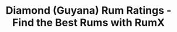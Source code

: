 ---
country:
  categoryID: 18
  code: gy
  en: Guyana
  path: guyana
description: Looking for the best rums from the Diamond? Discover 312 rums from Diamond
  in the world's largest rum database!
distillery: Diamond
last_modified_at: '2024-04-19'
permalink: /distilleries/diamond/
popular_bottlers:
- name: Rum Nation
  path: rum-nation
  rums: 6
- name: Rock & Rhum
  path: rock-rhum
  rums: 3
- name: Hamilton
  path: hamilton
  rums: 3
- name: Hunter Laing
  path: hunter-laing
  rums: 21
- name: Silver Seal
  path: silver-seal
  rums: 10
- name: Heimat Distillers
  path: heimat-distillers
  rums: 4
- name: Velier
  path: velier
  rums: 9
- name: Duncan Taylor
  path: duncan-taylor
  rums: 4
- name: Potstill Editions
  path: potstill-editions
  rums: 1
- name: Milano Rum Festival
  path: milano-rum-festival
  rums: 1
- name: Rum Runner
  path: rum-runner
  rums: 1
- name: Nobilis Rum
  path: nobilis-rum
  rums: 10
- name: The Rum Cask
  path: the-rum-cask
  rums: 3
- name: 1423 World Class Spirits
  path: 1423-world-class-spirits
  rums: 3
- name: Maison Ferrand
  path: maison-ferrand
  rums: 5
- name: High Spirits Collection
  path: high-spirits-collection
  rums: 2
- name: Jean Boyer
  path: jean-boyer
  rums: 4
- name: Holmes Cay
  path: holmes-cay
  rums: 2
- name: Romdeluxe
  path: romdeluxe
  rums: 13
- name: Moon Import
  path: moon-import
  rums: 11
- name: Rock Star Spirits
  path: rock-star-spirits
  rums: 3
- name: The Wild Parrot
  path: the-wild-parrot
  rums: 2
- name: Mezan
  path: mezan
  rums: 7
- name: Wood & Co
  path: wood-co
  rums: 1
- name: Kinghaven
  path: kinghaven
  rums: 2
- name: BCB Wines
  path: bcb-wines
  rums: 1
- name: Pellegrini
  path: pellegrini
  rums: 3
- name: Compagnie des Indes
  path: compagnie-des-indes
  rums: 11
- name: Blackadder
  path: blackadder
  rums: 8
- name: Old Brothers
  path: old-brothers
  rums: 1
- name: The Cartmell Spirit Co
  path: the-cartmell-spirit-co
  rums: 1
- name: Berry Bros & Rudd
  path: berry-bros-rudd
  rums: 5
- name: Valinch & Mallet
  path: valinch-mallet
  rums: 5
- name: The Duchess
  path: the-duchess
  rums: 2
- name: Rum Shark
  path: rum-shark
  rums: 5
- name: "Le Gus\u2018t"
  path: le-gust
  rums: 4
- name: Bar Maeda
  path: bar-maeda
  rums: 1
- name: Asta Morris
  path: asta-morris
  rums: 1
- name: Keeling & Son
  path: keeling-son
  rums: 1
- name: Transcontinental Rum Line
  path: transcontinental-rum-line
  rums: 3
- name: Whisky & Rhum
  path: whisky-rhum
  rums: 3
- name: That Boutique-Y Rum Company
  path: that-boutique-y-rum-company
  rums: 10
- name: Kingsbury
  path: kingsbury
  rums: 9
- name: Milano Rum Festival & Barmetro
  path: milano-rum-festival-barmetro
  rums: 2
- name: Liquid Treasures
  path: liquid-treasures
  rums: 1
- name: The Single Cask
  path: the-single-cask
  rums: 1
- name: Oldman Spirits GmbH
  path: oldman-spirits-gmbh
  rums: 1
- name: Forgotten Gems
  path: forgotten-gems
  rums: 1
- name: The Taste of Rum
  path: the-taste-of-rum
  rums: 1
- name: Origin R.
  path: origin-r
  rums: 3
- name: "Cadenhead\u2018s"
  path: cadenheads
  rums: 2
- name: Five & 20 Spirits
  path: five-20-spirits
  rums: 3
- name: The Whisky Find
  path: the-whisky-find
  rums: 1
- name: Rum Gallery
  path: rum-gallery
  rums: 1
- name: The Colours of Rum
  path: the-colours-of-rum
  rums: 1
- name: Elizabeth Yard
  path: elizabeth-yard
  rums: 4
- name: Barikenn
  path: barikenn
  rums: 1
- name: Morisco Spirits
  path: morisco-spirits
  rums: 1
- name: Samaroli
  path: samaroli
  rums: 5
- name: Spirit of Rum
  path: spirit-of-rum
  rums: 1
- name: Capulet & Montague Brands GmbH
  path: capulet-montague-brands-gmbh
  rums: 1
- name: Gregarious Grump Spirits
  path: gregarious-grump-spirits
  rums: 1
- name: Kintra
  path: kintra
  rums: 1
- name: Balan
  path: balan
  rums: 3
- name: Smuggler
  path: smuggler
  rums: 1
- name: Heinz Eggert GmbH
  path: heinz-eggert-gmbh
  rums: 3
- name: The Nectar
  path: the-nectar
  rums: 3
- name: Our Rum & Spirits
  path: our-rum-spirits
  rums: 3
- name: Sole Shippers Rim Imports
  path: sole-shippers-rim-imports
  rums: 1
- name: Precious Liquors
  path: precious-liquors
  rums: 2
- name: Gleann Mor Spirits Company
  path: gleann-mor-spirits-company
  rums: 2
- name: Juuls Vin & Spritis
  path: juuls-vin-spritis
  rums: 2
- name: Bristol Classic Rum
  path: bristol-classic-rum
  rums: 2
- name: Brave New Spirits
  path: brave-new-spirits
  rums: 1
- name: Adelphi
  path: adelphi
  rums: 2
- name: "Dr\xE0m M\xF2r"
  path: dram-mor
  rums: 1
- name: Vinothek St. Stephan
  path: vinothek-st-stephan
  rums: 1
- name: Crucial Drinks
  path: crucial-drinks
  rums: 1
- name: Ekte Rum
  path: ekte-rum
  rums: 2
- name: Vom Fass
  path: vom-fass
  rums: 1
- name: The Warehouse Rum
  path: the-warehouse-rum
  rums: 2
- name: Corman Collins
  path: corman-collins
  rums: 2
- name: Fine Spirits
  path: fine-spirits
  rums: 1
- name: Or Sileis
  path: or-sileis
  rums: 1
- name: Bristol Classic Rum & Corman Collins & The Auld Alliance
  path: bristol-classic-rum-corman-collins-the-auld-alliance
  rums: 1
- name: William Grant & Sons
  path: william-grant-sons
  rums: 2
- name: "Whisky-F\xE4ssle"
  path: whisky-fassle
  rums: 2
- name: Liquid Sun
  path: liquid-sun
  rums: 1
- name: Hebridean Liqueur Company
  path: hebridean-liqueur-company
  rums: 1
- name: One Eyed Spirit
  path: one-eyed-spirit
  rums: 1
- name: Renegade
  path: renegade
  rums: 1
- name: Whiskybroker
  path: whiskybroker
  rums: 1
- name: Thompson Bros.
  path: thompson-bros
  rums: 2
- name: One Eyed Spirits
  path: one-eyed-spirits
  rums: 1
- name: Heytesbury
  path: heytesbury
  rums: 1
- name: Liquid Art
  path: liquid-art
  rums: 1
- name: Albert Michler Distillery
  path: albert-michler-distillery
  rums: 1
- name: Perola
  path: perola
  rums: 1
- name: Rum and Whisky
  path: rum-and-whisky
  rums: 1
- name: Master of Malt
  path: master-of-malt
  rums: 1
- name: Craigton Packaging LTD
  path: craigton-packaging-ltd
  rums: 1
- name: Distilia
  path: distilia
  rums: 1
- name: Rumbuddy
  path: rumbuddy
  rums: 1
- name: The Whisky Agency
  path: the-whisky-agency
  rums: 1
- name: Levy Lane
  path: levy-lane
  rums: 1
- name: Cuspid Selections
  path: cuspid-selections
  rums: 1
- name: Fragrant Drops
  path: fragrant-drops
  rums: 1
ratings:
  chartData:
  - - '5'
    - 2
    - '#E03E2C'
  - - '15'
    - 3
    - '#E03E2C'
  - - '25'
    - 4
    - '#E03E2C'
  - - '35'
    - 9
    - '#E03E2C'
  - - '45'
    - 17
    - '#EFB500'
  - - '55'
    - 43
    - '#EFB500'
  - - '65'
    - 167
    - '#EFB500'
  - - '75'
    - 747
    - '#2AA14C'
  - - '85'
    - 1563
    - '#2AA14C'
  - - '95'
    - 280
    - '#2AA14C'
  finishTagsFrequency:
  - - category: &id001
        bgColor: '621812'
        en: Woody
        fgColor: FFFFFF
      categoryID: '17'
      en: Woody
    - 91
  - - category: *id001
      categoryID: '17'
      en: Barrel
    - 47
  - - category:
        bgColor: '621812'
        en: Roasted
        fgColor: FFFFFF
      categoryID: '16'
      en: Roasted
    - 43
  - - category: &id004
        bgColor: '621812'
        en: Spices
        fgColor: FFFFFF
      categoryID: '15'
      en: Vanilla
    - 42
  - - category: &id002
        bgColor: '621812'
        en: Chocolate
        fgColor: FFFFFF
      categoryID: '12'
      en: Chocolate
    - 40
  - - category: &id005
        bgColor: c13852
        en: DriedFruit
        fgColor: FFFFFF
      categoryID: '1'
      en: Dried fruit
    - 40
  - - category: &id003
        bgColor: 3D77BD
        en: Tastes
        fgColor: FFFFFF
      categoryID: '6'
      en: Bitter
    - 39
  - - category:
        bgColor: c48c31
        en: Caramel
        fgColor: FFFFFF
      categoryID: '10'
      en: Caramel
    - 37
  - - category: *id001
      categoryID: '17'
      en: Oak
    - 36
  - - category:
        bgColor: '621812'
        en: Coffee
        fgColor: FFFFFF
      categoryID: '13'
      en: Coffee
    - 29
  - - category: *id002
      categoryID: '12'
      en: Dark chocolate
    - 26
  - - category: *id003
      categoryID: '6'
      en: Spice
    - 25
  - - category: *id004
      categoryID: '15'
      en: Licorice
    - 25
  - - category:
        bgColor: 7d8386
        en: Mouthfeel
        fgColor: FFFFFF
      categoryID: '7'
      en: Dry
    - 24
  - - category: *id003
      categoryID: '6'
      en: Spicy
    - 24
  - - category: *id005
      categoryID: '1'
      en: Raisin
    - 22
  - - category:
        bgColor: '621812'
        en: Leather
        fgColor: FFFFFF
      categoryID: '19'
      en: Leather
    - 21
  - - category:
        bgColor: '197145'
        en: Vegetal
        fgColor: FFFFFF
      categoryID: '21'
      en: Herbal
    - 19
  - - category: &id006
        bgColor: 1a727e
        en: Trigeminal
        fgColor: FFFFFF
      categoryID: '8'
      en: Warm
    - 16
  - - category: *id006
      categoryID: '8'
      en: Tannins
    - 16
  nosingTagsFrequency:
  - - category: &id007
        bgColor: '621812'
        en: Spices
        fgColor: FFFFFF
      categoryID: '15'
      en: Vanilla
    - 82
  - - category: &id009
        bgColor: '621812'
        en: Woody
        fgColor: FFFFFF
      categoryID: '17'
      en: Woody
    - 81
  - - category: &id008
        bgColor: c13852
        en: DriedFruit
        fgColor: FFFFFF
      categoryID: '1'
      en: Dried fruit
    - 60
  - - category:
        bgColor: c48c31
        en: Caramel
        fgColor: FFFFFF
      categoryID: '10'
      en: Caramel
    - 50
  - - category:
        bgColor: 3D77BD
        en: Tastes
        fgColor: FFFFFF
      categoryID: '6'
      en: Spicy
    - 40
  - - category:
        bgColor: c13852
        en: Fruity
        fgColor: FFFFFF
      categoryID: '0'
      en: Fruity
    - 36
  - - category:
        bgColor: '621812'
        en: Roasted
        fgColor: FFFFFF
      categoryID: '16'
      en: Roasted
    - 36
  - - category: *id007
      categoryID: '15'
      en: Licorice
    - 35
  - - category: *id008
      categoryID: '1'
      en: Raisin
    - 31
  - - category: *id009
      categoryID: '17'
      en: Oak
    - 31
  - - category:
        bgColor: '621812'
        en: Coffee
        fgColor: FFFFFF
      categoryID: '13'
      en: Coffee
    - 29
  - - category: *id009
      categoryID: '17'
      en: Barrel
    - 29
  - - category:
        bgColor: c13852
        en: TropicalFruit
        fgColor: FFFFFF
      categoryID: '2'
      en: Tropical fruit
    - 27
  - - category: *id008
      categoryID: '1'
      en: Prunes
    - 27
  - - category:
        bgColor: '621812'
        en: Leather
        fgColor: FFFFFF
      categoryID: '19'
      en: Leather
    - 25
  - - category:
        bgColor: 1a727e
        en: Alcoholic
        fgColor: FFFFFF
      categoryID: '4'
      en: Alcoholic
    - 22
  - - category:
        bgColor: c13852
        en: Citrus
        fgColor: FFFFFF
      categoryID: '3'
      en: Citrus
    - 21
  - - category:
        bgColor: c48c31
        en: Sweet
        fgColor: FFFFFF
      categoryID: '9'
      en: Molasses
    - 20
  - - category: *id007
      categoryID: '15'
      en: Anise
    - 19
  - - category:
        bgColor: '621812'
        en: Chocolate
        fgColor: FFFFFF
      categoryID: '12'
      en: Dark chocolate
    - 19
  ratings:
  - 93
  - 87
  - 85
  - 83
  - 82
  - 75
  - 85
  - 86
  - 84
  - 88
  - 78
  - 85
  - 80
  - 81
  - 83
  - 82
  - 84
  - 72
  - 74
  - 79
  - 85
  - 83
  - 73
  - 81
  - 87
  - 83
  - 85
  - 86
  - 75
  - 86
  - 85
  - 82
  - 65
  - 80
  - 76
  - 83
  - 77
  - 82
  - 79
  - 92
  - 89
  - 85
  - 81
  - 80
  - 88
  - 79
  - 80
  - 71
  - 77
  - 80
  - 76
  - 77
  - 70
  - 75
  - 78
  - 79
  - 81
  - 78
  - 86
  - 87
  - 80
  - 77
  - 67
  - 79
  - 91
  - 90
  - 91
  - 89
  - 89
  - 88
  - 86
  - 90
  - 88
  - 95
  - 88
  - 88
  - 89
  - 81
  - 82
  - 87
  - 84
  - 80
  - 91
  - 85
  - 88
  - 86
  - 89
  - 86
  - 81
  - 90
  - 82
  - 90
  - 85
  - 85
  - 81
  - 82
  - 82
  - 84
  - 83
  - 79
  - 81
  - 72
  - 94
  - 87
  - 85
  - 40
  - 72
  - 86
  - 65
  - 75
  - 86
  - 87
  - 84
  - 68
  - 85
  - 89
  - 84
  - 85
  - 88
  - 80
  - 82
  - 79
  - 85
  - 39
  - 80
  - 82
  - 84
  - 82
  - 88
  - 83
  - 80
  - 83
  - 78
  - 80
  - 69
  - 78
  - 79
  - 85
  - 85
  - 79
  - 80
  - 79
  - 81
  - 84
  - 73
  - 74
  - 73
  - 80
  - 83
  - 80
  - 76
  - 73
  - 79
  - 79
  - 82
  - 84
  - 83
  - 76
  - 79
  - 82
  - 79
  - 84
  - 84
  - 81
  - 76
  - 86
  - 93
  - 85
  - 91
  - 90
  - 83
  - 75
  - 85
  - 77
  - 86
  - 85
  - 69
  - 70
  - 89
  - 87
  - 83
  - 84
  - 85
  - 75
  - 82
  - 83
  - 81
  - 85
  - 79
  - 81
  - 82
  - 87
  - 83
  - 81
  - 81
  - 81
  - 88
  - 71
  - 78
  - 89
  - 82
  - 82
  - 80
  - 78
  - 60
  - 49
  - 60
  - 70
  - 63
  - 90
  - 11
  - 80
  - 85
  - 83
  - 87
  - 88
  - 86
  - 87
  - 86
  - 90
  - 79
  - 80
  - 85
  - 74
  - 72
  - 80
  - 49
  - 70
  - 75
  - 70
  - 77
  - 69
  - 68
  - 70
  - 46
  - 78
  - 70
  - 84
  - 87
  - 83
  - 74
  - 80
  - 83
  - 76
  - 80
  - 81
  - 82
  - 82
  - 80
  - 83
  - 84
  - 88
  - 85
  - 85
  - 89
  - 90
  - 84
  - 90
  - 92
  - 80
  - 84
  - 88
  - 85
  - 86
  - 86
  - 90
  - 89
  - 90
  - 85
  - 90
  - 73
  - 85
  - 88
  - 88
  - 86
  - 89
  - 93
  - 89
  - 82
  - 84
  - 88
  - 86
  - 91
  - 95
  - 92
  - 87
  - 88
  - 90
  - 89
  - 54
  - 80
  - 67
  - 90
  - 78
  - 73
  - 77
  - 83
  - 60
  - 65
  - 72
  - 81
  - 82
  - 77
  - 50
  - 65
  - 81
  - 73
  - 76
  - 64
  - 72
  - 78
  - 80
  - 71
  - 92
  - 90
  - 90
  - 60
  - 70
  - 75
  - 75
  - 70
  - 84
  - 74
  - 86
  - 83
  - 80
  - 84
  - 86
  - 88
  - 84
  - 85
  - 80
  - 85
  - 83
  - 83
  - 84
  - 83
  - 82
  - 85
  - 82
  - 83
  - 90
  - 88
  - 84
  - 80
  - 88
  - 88
  - 78
  - 83
  - 86
  - 84
  - 83
  - 83
  - 87
  - 88
  - 85
  - 87
  - 86
  - 73
  - 79
  - 73
  - 80
  - 79
  - 72
  - 84
  - 85
  - 90
  - 82
  - 91
  - 80
  - 82
  - 83
  - 82
  - 86
  - 86
  - 80
  - 89
  - 84
  - 81
  - 77
  - 82
  - 88
  - 84
  - 79
  - 80
  - 86
  - 88
  - 84
  - 76
  - 80
  - 82
  - 81
  - 85
  - 80
  - 83
  - 82
  - 85
  - 84
  - 73
  - 76
  - 79
  - 81
  - 78
  - 75
  - 66
  - 74
  - 82
  - 84
  - 76
  - 80
  - 84
  - 95
  - 94
  - 94
  - 94
  - 94
  - 93
  - 95
  - 85
  - 95
  - 90
  - 95
  - 93
  - 95
  - 95
  - 89
  - 94
  - 94
  - 90
  - 80
  - 94
  - 86
  - 87
  - 92
  - 91
  - 91
  - 86
  - 85
  - 89
  - 84
  - 86
  - 91
  - 82
  - 89
  - 89
  - 89
  - 90
  - 60
  - 88
  - 92
  - 88
  - 90
  - 90
  - 93
  - 90
  - 91
  - 92
  - 90
  - 85
  - 93
  - 90
  - 91
  - 92
  - 88
  - 92
  - 90
  - 88
  - 90
  - 89
  - 85
  - 91
  - 84
  - 90
  - 75
  - 84
  - 84
  - 88
  - 84
  - 84
  - 80
  - 88
  - 88
  - 85
  - 83
  - 63
  - 65
  - 64
  - 70
  - 80
  - 70
  - 73
  - 85
  - 66
  - 94
  - 45
  - 82
  - 71
  - 90
  - 72
  - 48
  - 86
  - 70
  - 80
  - 45
  - 61
  - 84
  - 80
  - 71
  - 84
  - 81
  - 77
  - 80
  - 74
  - 90
  - 85
  - 82
  - 84
  - 80
  - 77
  - 86
  - 89
  - 85
  - 90
  - 12
  - 88
  - 80
  - 88
  - 88
  - 82
  - 76
  - 83
  - 87
  - 74
  - 72
  - 85
  - 77
  - 85
  - 84
  - 86
  - 87
  - 82
  - 83
  - 84
  - 79
  - 87
  - 86
  - 68
  - 79
  - 82
  - 81
  - 81
  - 81
  - 82
  - 82
  - 83
  - 90
  - 83
  - 79
  - 85
  - 86
  - 83
  - 70
  - 90
  - 80
  - 83
  - 84
  - 73
  - 88
  - 76
  - 81
  - 82
  - 78
  - 83
  - 80
  - 73
  - 79
  - 89
  - 83
  - 83
  - 81
  - 90
  - 89
  - 86
  - 86
  - 84
  - 94
  - 95
  - 88
  - 82
  - 87
  - 85
  - 86
  - 89
  - 85
  - 81
  - 65
  - 78
  - 79
  - 84
  - 78
  - 78
  - 76
  - 75
  - 84
  - 87
  - 78
  - 86
  - 70
  - 76
  - 73
  - 75
  - 79
  - 72
  - 72
  - 74
  - 70
  - 70
  - 71
  - 58
  - 71
  - 74
  - 69
  - 68
  - 79
  - 62
  - 75
  - 85
  - 75
  - 72
  - 85
  - 91
  - 88
  - 85
  - 92
  - 88
  - 62
  - 86
  - 77
  - 89
  - 78
  - 76
  - 81
  - 88
  - 87
  - 88
  - 100
  - 65
  - 81
  - 88
  - 71
  - 52
  - 90
  - 70
  - 90
  - 86
  - 82
  - 92
  - 80
  - 78
  - 84
  - 35
  - 71
  - 75
  - 71
  - 83
  - 80
  - 79
  - 78
  - 82
  - 78
  - 75
  - 83
  - 84
  - 84
  - 81
  - 83
  - 79
  - 84
  - 84
  - 79
  - 75
  - 88
  - 83
  - 86
  - 86
  - 80
  - 83
  - 74
  - 82
  - 82
  - 80
  - 83
  - 84
  - 82
  - 80
  - 72
  - 82
  - 86
  - 51
  - 86
  - 77
  - 80
  - 70
  - 82
  - 80
  - 83
  - 84
  - 84
  - 87
  - 84
  - 84
  - 85
  - 87
  - 90
  - 87
  - 86
  - 84
  - 58
  - 76
  - 76
  - 79
  - 75
  - 80
  - 62
  - 81
  - 81
  - 83
  - 82
  - 83
  - 77
  - 60
  - 78
  - 80
  - 78
  - 76
  - 81
  - 83
  - 79
  - 82
  - 82
  - 84
  - 93
  - 92
  - 87
  - 92
  - 89
  - 90
  - 90
  - 91
  - 93
  - 90
  - 89
  - 92
  - 89
  - 91
  - 89
  - 88
  - 84
  - 84
  - 92
  - 88
  - 84
  - 68
  - 80
  - 88
  - 85
  - 91
  - 78
  - 80
  - 65
  - 72
  - 78
  - 79
  - 83
  - 82
  - 80
  - 82
  - 92
  - 68
  - 84
  - 81
  - 88
  - 83
  - 88
  - 92
  - 94
  - 75
  - 85
  - 77
  - 79
  - 80
  - 84
  - 84
  - 79
  - 78
  - 77
  - 83
  - 83
  - 85
  - 80
  - 84
  - 79
  - 81
  - 52
  - 70
  - 66
  - 69
  - 70
  - 69
  - 74
  - 52
  - 80
  - 87
  - 85
  - 79
  - 83
  - 84
  - 85
  - 82
  - 82
  - 82
  - 79
  - 80
  - 82
  - 84
  - 84
  - 87
  - 74
  - 72
  - 60
  - 60
  - 85
  - 80
  - 79
  - 83
  - 84
  - 85
  - 84
  - 90
  - 84
  - 96
  - 83
  - 85
  - 90
  - 85
  - 84
  - 70
  - 79
  - 85
  - 83
  - 75
  - 88
  - 90
  - 85
  - 84
  - 82
  - 82
  - 84
  - 84
  - 80
  - 83
  - 80
  - 80
  - 85
  - 78
  - 77
  - 70
  - 84
  - 79
  - 91
  - 92
  - 87
  - 88
  - 89
  - 89
  - 87
  - 88
  - 90
  - 90
  - 89
  - 86
  - 89
  - 85
  - 91
  - 91
  - 90
  - 90
  - 91
  - 87
  - 90
  - 85
  - 80
  - 89
  - 74
  - 83
  - 84
  - 81
  - 83
  - 84
  - 78
  - 86
  - 84
  - 86
  - 78
  - 82
  - 86
  - 82
  - 84
  - 85
  - 85
  - 85
  - 88
  - 82
  - 75
  - 80
  - 79
  - 78
  - 78
  - 90
  - 79
  - 81
  - 83
  - 78
  - 74
  - 89
  - 69
  - 70
  - 80
  - 68
  - 74
  - 80
  - 81
  - 73
  - 79
  - 81
  - 64
  - 83
  - 80
  - 90
  - 84
  - 80
  - 86
  - 83
  - 82
  - 76
  - 80
  - 86
  - 83
  - 72
  - 77
  - 85
  - 80
  - 83
  - 81
  - 80
  - 71
  - 65
  - 81
  - 84
  - 81
  - 82
  - 85
  - 90
  - 80
  - 79
  - 82
  - 88
  - 83
  - 85
  - 79
  - 81
  - 84
  - 82
  - 83
  - 90
  - 82
  - 86
  - 86
  - 87
  - 83
  - 82
  - 82
  - 82
  - 78
  - 86
  - 82
  - 80
  - 86
  - 85
  - 83
  - 84
  - 85
  - 83
  - 81
  - 75
  - 72
  - 84
  - 84
  - 84
  - 74
  - 87
  - 85
  - 82
  - 83
  - 90
  - 81
  - 82
  - 82
  - 85
  - 83
  - 85
  - 84
  - 67
  - 76
  - 82
  - 80
  - 84
  - 85
  - 84
  - 87
  - 84
  - 87
  - 83
  - 82
  - 83
  - 84
  - 84
  - 76
  - 72
  - 71
  - 72
  - 70
  - 79
  - 59
  - 80
  - 76
  - 78
  - 73
  - 70
  - 70
  - 74
  - 78
  - 65
  - 71
  - 72
  - 73
  - 74
  - 72
  - 79
  - 80
  - 74
  - 86
  - 76
  - 79
  - 78
  - 87
  - 85
  - 82
  - 92
  - 85
  - 86
  - 86
  - 87
  - 84
  - 86
  - 88
  - 83
  - 90
  - 76
  - 83
  - 87
  - 83
  - 86
  - 87
  - 90
  - 84
  - 79
  - 87
  - 85
  - 85
  - 87
  - 84
  - 66
  - 81
  - 85
  - 80
  - 76
  - 80
  - 80
  - 79
  - 84
  - 82
  - 75
  - 84
  - 83
  - 74
  - 83
  - 87
  - 88
  - 88
  - 85
  - 89
  - 91
  - 88
  - 85
  - 88
  - 89
  - 88
  - 88
  - 90
  - 89
  - 86
  - 85
  - 90
  - 89
  - 80
  - 91
  - 88
  - 65
  - 88
  - 89
  - 93
  - 86
  - 86
  - 78
  - 88
  - 83
  - 78
  - 91
  - 91
  - 92
  - 89
  - 90
  - 88
  - 89
  - 80
  - 83
  - 86
  - 84
  - 84
  - 89
  - 75
  - 95
  - 89
  - 90
  - 91
  - 90
  - 94
  - 89
  - 90
  - 89
  - 89
  - 88
  - 95
  - 92
  - 89
  - 93
  - 85
  - 94
  - 94
  - 91
  - 90
  - 94
  - 85
  - 90
  - 91
  - 89
  - 93
  - 88
  - 94
  - 94
  - 91
  - 94
  - 80
  - 95
  - 94
  - 93
  - 93
  - 87
  - 96
  - 91
  - 90
  - 93
  - 83
  - 85
  - 82
  - 75
  - 87
  - 70
  - 71
  - 79
  - 74
  - 79
  - 70
  - 78
  - 70
  - 59
  - 40
  - 78
  - 60
  - 78
  - 83
  - 60
  - 70
  - 75
  - 72
  - 79
  - 76
  - 73
  - 73
  - 75
  - 77
  - 83
  - 80
  - 88
  - 75
  - 80
  - 70
  - 76
  - 86
  - 72
  - 69
  - 80
  - 79
  - 77
  - 77
  - 82
  - 71
  - 74
  - 81
  - 78
  - 77
  - 80
  - 82
  - 80
  - 74
  - 83
  - 80
  - 80
  - 80
  - 76
  - 81
  - 78
  - 75
  - 84
  - 76
  - 71
  - 74
  - 57
  - 86
  - 86
  - 84
  - 92
  - 84
  - 70
  - 89
  - 88
  - 80
  - 87
  - 86
  - 86
  - 84
  - 83
  - 74
  - 63
  - 67
  - 72
  - 74
  - 76
  - 73
  - 82
  - 83
  - 82
  - 80
  - 79
  - 65
  - 40
  - 67
  - 79
  - 80
  - 68
  - 88
  - 80
  - 83
  - 83
  - 86
  - 83
  - 79
  - 81
  - 78
  - 91
  - 90
  - 95
  - 96
  - 95
  - 94
  - 92
  - 93
  - 93
  - 93
  - 91
  - 91
  - 95
  - 93
  - 96
  - 94
  - 92
  - 95
  - 94
  - 94
  - 95
  - 92
  - 93
  - 95
  - 95
  - 92
  - 100
  - 96
  - 97
  - 92
  - 96
  - 92
  - 94
  - 96
  - 95
  - 95
  - 93
  - 98
  - 93
  - 92
  - 85
  - 92
  - 91
  - 92
  - 95
  - 92
  - 91
  - 95
  - 93
  - 88
  - 94
  - 93
  - 94
  - 91
  - 88
  - 90
  - 88
  - 82
  - 86
  - 82
  - 83
  - 86
  - 86
  - 87
  - 85
  - 82
  - 86
  - 86
  - 85
  - 89
  - 85
  - 82
  - 84
  - 85
  - 83
  - 85
  - 72
  - 87
  - 78
  - 83
  - 87
  - 83
  - 82
  - 80
  - 78
  - 68
  - 88
  - 79
  - 82
  - 79
  - 81
  - 83
  - 85
  - 84
  - 84
  - 81
  - 79
  - 83
  - 82
  - 80
  - 91
  - 88
  - 82
  - 72
  - 78
  - 85
  - 79
  - 72
  - 76
  - 73
  - 70
  - 70
  - 77
  - 65
  - 75
  - 71
  - 80
  - 77
  - 80
  - 73
  - 49
  - 78
  - 83
  - 82
  - 79
  - 80
  - 84
  - 80
  - 45
  - 63
  - 60
  - 53
  - 81
  - 72
  - 74
  - 76
  - 89
  - 18
  - 70
  - 71
  - 62
  - 73
  - 79
  - 69
  - 90
  - 77
  - 84
  - 85
  - 84
  - 82
  - 80
  - 82
  - 85
  - 80
  - 77
  - 89
  - 79
  - 84
  - 78
  - 82
  - 83
  - 86
  - 81
  - 80
  - 83
  - 78
  - 65
  - 83
  - 81
  - 78
  - 75
  - 86
  - 86
  - 72
  - 65
  - 78
  - 76
  - 87
  - 83
  - 84
  - 80
  - 89
  - 59
  - 80
  - 75
  - 85
  - 95
  - 87
  - 83
  - 83
  - 88
  - 86
  - 86
  - 90
  - 83
  - 85
  - 88
  - 77
  - 83
  - 78
  - 71
  - 64
  - 80
  - 80
  - 81
  - 87
  - 70
  - 82
  - 90
  - 86
  - 83
  - 82
  - 82
  - 68
  - 77
  - 75
  - 83
  - 73
  - 67
  - 79
  - 87
  - 81
  - 85
  - 85
  - 84
  - 83
  - 82
  - 70
  - 86
  - 84
  - 83
  - 83
  - 84
  - 85
  - 82
  - 87
  - 85
  - 86
  - 70
  - 84
  - 86
  - 85
  - 84
  - 82
  - 86
  - 87
  - 87
  - 71
  - 82
  - 84
  - 77
  - 84
  - 79
  - 82
  - 86
  - 84
  - 83
  - 87
  - 79
  - 88
  - 83
  - 81
  - 86
  - 84
  - 82
  - 80
  - 80
  - 85
  - 85
  - 84
  - 84
  - 83
  - 85
  - 83
  - 86
  - 79
  - 83
  - 81
  - 80
  - 69
  - 88
  - 86
  - 88
  - 84
  - 81
  - 84
  - 82
  - 86
  - 84
  - 87
  - 75
  - 79
  - 100
  - 83
  - 74
  - 86
  - 87
  - 83
  - 89
  - 86
  - 86
  - 88
  - 85
  - 87
  - 88
  - 80
  - 82
  - 85
  - 86
  - 83
  - 78
  - 79
  - 90
  - 85
  - 75
  - 86
  - 79
  - 82
  - 75
  - 86
  - 83
  - 81
  - 86
  - 78
  - 79
  - 83
  - 76
  - 79
  - 82
  - 82
  - 79
  - 79
  - 80
  - 83
  - 90
  - 100
  - 85
  - 67
  - 90
  - 82
  - 78
  - 83
  - 72
  - 76
  - 74
  - 55
  - 91
  - 62
  - 51
  - 72
  - 74
  - 78
  - 73
  - 83
  - 80
  - 80
  - 83
  - 81
  - 82
  - 76
  - 84
  - 84
  - 84
  - 83
  - 76
  - 86
  - 69
  - 80
  - 79
  - 85
  - 79
  - 83
  - 81
  - 82
  - 86
  - 80
  - 89
  - 68
  - 82
  - 81
  - 78
  - 76
  - 81
  - 81
  - 75
  - 79
  - 80
  - 63
  - 64
  - 71
  - 82
  - 75
  - 78
  - 77
  - 78
  - 76
  - 80
  - 74
  - 82
  - 75
  - 82
  - 75
  - 82
  - 74
  - 75
  - 80
  - 85
  - 70
  - 81
  - 73
  - 82
  - 92
  - 80
  - 89
  - 76
  - 82
  - 83
  - 79
  - 92
  - 92
  - 87
  - 89
  - 85
  - 91
  - 95
  - 91
  - 85
  - 90
  - 90
  - 88
  - 87
  - 89
  - 85
  - 80
  - 87
  - 88
  - 88
  - 82
  - 80
  - 86
  - 95
  - 84
  - 85
  - 74
  - 89
  - 82
  - 84
  - 88
  - 89
  - 89
  - 87
  - 82
  - 75
  - 84
  - 86
  - 89
  - 81
  - 88
  - 87
  - 87
  - 87
  - 84
  - 88
  - 84
  - 84
  - 81
  - 82
  - 100
  - 60
  - 90
  - 86
  - 83
  - 85
  - 87
  - 81
  - 86
  - 85
  - 88
  - 80
  - 85
  - 75
  - 91
  - 80
  - 83
  - 86
  - 82
  - 79
  - 89
  - 82
  - 85
  - 68
  - 85
  - 84
  - 83
  - 81
  - 83
  - 84
  - 91
  - 92
  - 81
  - 83
  - 82
  - 87
  - 81
  - 78
  - 79
  - 83
  - 85
  - 89
  - 83
  - 86
  - 86
  - 92
  - 90
  - 90
  - 80
  - 91
  - 91
  - 91
  - 90
  - 92
  - 90
  - 92
  - 90
  - 89
  - 78
  - 91
  - 84
  - 88
  - 96
  - 90
  - 70
  - 80
  - 77
  - 91
  - 76
  - 81
  - 66
  - 77
  - 71
  - 80
  - 75
  - 78
  - 70
  - 80
  - 77
  - 76
  - 80
  - 78
  - 73
  - 60
  - 73
  - 73
  - 49
  - 76
  - 66
  - 69
  - 73
  - 40
  - 68
  - 67
  - 71
  - 30
  - 59
  - 82
  - 80
  - 76
  - 49
  - 67
  - 71
  - 83
  - 75
  - 83
  - 78
  - 65
  - 95
  - 80
  - 70
  - 70
  - 79
  - 79
  - 79
  - 83
  - 81
  - 82
  - 72
  - 83
  - 80
  - 80
  - 84
  - 86
  - 90
  - 80
  - 80
  - 24
  - 40
  - 77
  - 80
  - 93
  - 91
  - 82
  - 50
  - 76
  - 90
  - 68
  - 83
  - 87
  - 76
  - 77
  - 70
  - 82
  - 83
  - 85
  - 80
  - 82
  - 76
  - 84
  - 81
  - 82
  - 75
  - 86
  - 76
  - 81
  - 77
  - 69
  - 81
  - 83
  - 77
  - 84
  - 83
  - 82
  - 83
  - 88
  - 84
  - 80
  - 85
  - 84
  - 83
  - 80
  - 85
  - 85
  - 75
  - 84
  - 82
  - 82
  - 83
  - 82
  - 76
  - 76
  - 71
  - 81
  - 81
  - 80
  - 80
  - 83
  - 89
  - 86
  - 85
  - 82
  - 83
  - 83
  - 83
  - 84
  - 79
  - 81
  - 78
  - 81
  - 81
  - 82
  - 50
  - 78
  - 78
  - 82
  - 50
  - 70
  - 30
  - 81
  - 67
  - 70
  - 49
  - 70
  - 91
  - 89
  - 90
  - 86
  - 91
  - 81
  - 83
  - 89
  - 89
  - 89
  - 92
  - 92
  - 88
  - 89
  - 90
  - 90
  - 91
  - 91
  - 89
  - 92
  - 92
  - 92
  - 88
  - 93
  - 88
  - 93
  - 88
  - 85
  - 91
  - 91
  - 93
  - 90
  - 92
  - 87
  - 80
  - 90
  - 90
  - 91
  - 94
  - 92
  - 89
  - 93
  - 89
  - 90
  - 90
  - 88
  - 92
  - 91
  - 91
  - 92
  - 91
  - 87
  - 91
  - 88
  - 90
  - 91
  - 92
  - 84
  - 90
  - 92
  - 87
  - 90
  - 93
  - 85
  - 86
  - 90
  - 92
  - 91
  - 92
  - 90
  - 90
  - 92
  - 91
  - 92
  - 91
  - 87
  - 91
  - 91
  - 89
  - 90
  - 90
  - 92
  - 92
  - 90
  - 93
  - 90
  - 88
  - 83
  - 87
  - 80
  - 80
  - 85
  - 79
  - 86
  - 87
  - 88
  - 86
  - 89
  - 100
  - 96
  - 99
  - 99
  - 100
  - 95
  - 95
  - 97
  - 94
  - 99
  - 97
  - 97
  - 94
  - 89
  - 98
  - 87
  - 94
  - 92
  - 96
  - 93
  - 92
  - 94
  - 94
  - 80
  - 90
  - 89
  - 93
  - 90
  - 92
  - 94
  - 91
  - 90
  - 90
  - 93
  - 92
  - 90
  - 92
  - 93
  - 92
  - 91
  - 95
  - 90
  - 93
  - 93
  - 88
  - 85
  - 90
  - 89
  - 89
  - 90
  - 85
  - 85
  - 88
  - 86
  - 84
  - 87
  - 89
  - 90
  - 84
  - 90
  - 87
  - 85
  - 88
  - 89
  - 91
  - 86
  - 87
  - 87
  - 88
  - 87
  - 89
  - 88
  - 85
  - 84
  - 87
  - 81
  - 88
  - 83
  - 88
  - 71
  - 75
  - 85
  - 70
  - 75
  - 77
  - 71
  - 83
  - 70
  - 80
  - 71
  - 81
  - 67
  - 72
  - 69
  - 77
  - 66
  - 70
  - 55
  - 87
  - 89
  - 90
  - 86
  - 86
  - 92
  - 85
  - 92
  - 85
  - 95
  - 82
  - 85
  - 79
  - 85
  - 82
  - 86
  - 81
  - 87
  - 87
  - 83
  - 88
  - 82
  - 85
  - 85
  - 88
  - 90
  - 90
  - 93
  - 87
  - 87
  - 90
  - 90
  - 94
  - 88
  - 90
  - 89
  - 85
  - 91
  - 89
  - 86
  - 84
  - 85
  - 92
  - 92
  - 90
  - 89
  - 88
  - 85
  - 91
  - 89
  - 91
  - 88
  - 90
  - 89
  - 89
  - 91
  - 88
  - 87
  - 92
  - 90
  - 80
  - 54
  - 75
  - 65
  - 60
  - 75
  - 71
  - 70
  - 56
  - 73
  - 85
  - 80
  - 75
  - 83
  - 81
  - 81
  - 85
  - 56
  - 81
  - 82
  - 80
  - 90
  - 79
  - 84
  - 80
  - 90
  - 70
  - 82
  - 74
  - 76
  - 75
  - 75
  - 88
  - 80
  - 89
  - 86
  - 84
  - 88
  - 86
  - 82
  - 87
  - 88
  - 87
  - 90
  - 85
  - 87
  - 88
  - 83
  - 73
  - 90
  - 75
  - 78
  - 79
  - 81
  - 79
  - 88
  - 75
  - 70
  - 82
  - 69
  - 81
  - 81
  - 81
  - 82
  - 80
  - 78
  - 80
  - 79
  - 73
  - 78
  - 80
  - 70
  - 73
  - 70
  - 70
  - 75
  - 77
  - 85
  - 77
  - 79
  - 78
  - 74
  - 92
  - 80
  - 77
  - 78
  - 62
  - 63
  - 70
  - 92
  - 69
  - 78
  - 83
  - 65
  - 82
  - 81
  - 78
  - 87
  - 90
  - 82
  - 88
  - 89
  - 80
  - 82
  - 83
  - 89
  - 89
  - 91
  - 87
  - 89
  - 84
  - 88
  - 90
  - 90
  - 90
  - 90
  - 86
  - 86
  - 85
  - 79
  - 88
  - 88
  - 92
  - 90
  - 83
  - 86
  - 88
  - 87
  - 88
  - 79
  - 89
  - 84
  - 87
  - 82
  - 91
  - 88
  - 89
  - 89
  - 80
  - 90
  - 87
  - 89
  - 88
  - 87
  - 89
  - 90
  - 87
  - 85
  - 86
  - 87
  - 86
  - 88
  - 84
  - 80
  - 89
  - 84
  - 86
  - 84
  - 84
  - 83
  - 81
  - 88
  - 81
  - 89
  - 82
  - 85
  - 85
  - 75
  - 85
  - 73
  - 80
  - 86
  - 79
  - 80
  - 81
  - 89
  - 58
  - 79
  - 86
  - 86
  - 84
  - 87
  - 88
  - 85
  - 69
  - 85
  - 87
  - 87
  - 85
  - 87
  - 86
  - 75
  - 83
  - 85
  - 88
  - 59
  - 80
  - 86
  - 86
  - 86
  - 87
  - 86
  - 87
  - 83
  - 84
  - 87
  - 89
  - 87
  - 84
  - 82
  - 87
  - 84
  - 75
  - 83
  - 85
  - 85
  - 86
  - 84
  - 84
  - 79
  - 79
  - 87
  - 76
  - 87
  - 86
  - 80
  - 65
  - 82
  - 87
  - 85
  - 85
  - 84
  - 85
  - 90
  - 84
  - 85
  - 82
  - 86
  - 81
  - 91
  - 78
  - 83
  - 85
  - 83
  - 83
  - 85
  - 79
  - 84
  - 83
  - 80
  - 67
  - 75
  - 93
  - 68
  - 81
  - 90
  - 60
  - 84
  - 80
  - 79
  - 80
  - 59
  - 80
  - 80
  - 82
  - 75
  - 82
  - 78
  - 80
  - 81
  - 83
  - 90
  - 80
  - 80
  - 90
  - 85
  - 80
  - 65
  - 81
  - 74
  - 80
  - 78
  - 80
  - 79
  - 80
  - 81
  - 83
  - 82
  - 81
  - 90
  - 75
  - 75
  - 74
  - 85
  - 79
  - 81
  - 83
  - 85
  - 81
  - 78
  - 82
  - 78
  - 84
  - 75
  - 82
  - 80
  - 84
  - 64
  - 83
  - 79
  - 83
  - 85
  - 80
  - 79
  - 83
  - 75
  - 80
  - 82
  - 80
  - 82
  - 77
  - 69
  - 88
  - 88
  - 87
  - 78
  - 80
  - 72
  - 78
  - 75
  - 87
  - 81
  - 68
  - 75
  - 75
  - 57
  - 78
  - 23
  - 87
  - 84
  - 77
  - 82
  - 82
  - 82
  - 81
  - 80
  - 70
  - 84
  - 80
  - 74
  - 75
  - 80
  - 88
  - 86
  - 81
  - 78
  - 85
  - 81
  - 79
  - 83
  - 85
  - 83
  - 81
  - 76
  - 91
  - 80
  - 82
  - 90
  - 89
  - 85
  - 90
  - 89
  - 85
  - 80
  - 78
  - 81
  - 84
  - 88
  - 78
  - 84
  - 81
  - 79
  - 81
  - 86
  - 85
  - 83
  - 87
  - 85
  - 86
  - 83
  - 84
  - 83
  - 82
  - 85
  - 81
  - 84
  - 87
  - 86
  - 77
  - 84
  - 84
  - 79
  - 80
  - 77
  - 90
  - 88
  - 82
  - 84
  - 86
  - 84
  - 74
  - 85
  - 79
  - 83
  - 65
  - 87
  - 82
  - 80
  - 83
  - 84
  - 83
  - 86
  - 84
  - 100
  - 80
  - 74
  - 85
  - 84
  - 84
  - 76
  - 84
  - 81
  - 84
  - 74
  - 70
  - 70
  - 85
  - 84
  - 78
  - 62
  - 83
  - 80
  - 75
  - 76
  - 75
  - 77
  - 70
  - 86
  - 81
  - 80
  - 83
  - 85
  - 82
  - 84
  - 83
  - 84
  - 87
  - 86
  - 90
  - 85
  - 75
  - 78
  - 78
  - 81
  - 74
  - 73
  - 78
  - 62
  - 71
  - 78
  - 86
  - 80
  - 80
  - 85
  - 84
  - 87
  - 82
  - 91
  - 86
  - 90
  - 83
  - 83
  - 82
  - 83
  - 88
  - 91
  - 85
  - 86
  - 85
  - 87
  - 81
  - 84
  - 79
  - 84
  - 90
  - 81
  - 92
  - 81
  - 77
  - 85
  - 86
  - 85
  - 86
  - 69
  - 86
  - 91
  - 83
  - 82
  - 88
  - 86
  - 90
  - 82
  - 86
  - 88
  - 88
  - 72
  - 85
  - 80
  - 79
  - 81
  - 79
  - 82
  - 84
  - 86
  - 86
  - 88
  - 84
  - 89
  - 83
  - 76
  - 88
  - 80
  - 85
  - 79
  - 70
  - 83
  - 72
  - 80
  - 83
  - 81
  - 5
  - 77
  - 80
  - 68
  - 76
  - 77
  - 70
  - 83
  - 70
  - 80
  - 80
  - 75
  - 80
  - 75
  - 70
  - 89
  - 64
  - 68
  - 39
  - 45
  - 63
  - 60
  - 87
  - 79
  - 59
  - 69
  - 38
  - 57
  - 9
  - 57
  - 47
  - 78
  - 64
  - 74
  - 83
  - 83
  - 78
  - 82
  - 87
  - 81
  - 84
  - 81
  - 84
  - 80
  - 82
  - 78
  - 82
  - 85
  - 87
  - 78
  - 81
  - 81
  - 60
  - 75
  - 75
  - 75
  - 81
  - 87
  - 78
  - 80
  - 84
  - 85
  - 84
  - 81
  - 80
  - 85
  - 80
  - 81
  ratingsCount: 2835
  ratingsMedian: 83
  tasteTagsFrequency:
  - - category: &id013
        bgColor: '621812'
        en: Woody
        fgColor: FFFFFF
      categoryID: '17'
      en: Woody
    - 88
  - - category: &id010
        bgColor: '621812'
        en: Spices
        fgColor: FFFFFF
      categoryID: '15'
      en: Vanilla
    - 71
  - - category: &id015
        bgColor: c13852
        en: DriedFruit
        fgColor: FFFFFF
      categoryID: '1'
      en: Dried fruit
    - 56
  - - category: *id010
      categoryID: '15'
      en: Licorice
    - 50
  - - category:
        bgColor: c48c31
        en: Caramel
        fgColor: FFFFFF
      categoryID: '10'
      en: Caramel
    - 50
  - - category: &id011
        bgColor: 3D77BD
        en: Tastes
        fgColor: FFFFFF
      categoryID: '6'
      en: Spicy
    - 47
  - - category: &id014
        bgColor: '621812'
        en: Roasted
        fgColor: FFFFFF
      categoryID: '16'
      en: Roasted
    - 47
  - - category:
        bgColor: '621812'
        en: Leather
        fgColor: FFFFFF
      categoryID: '19'
      en: Leather
    - 41
  - - category: *id011
      categoryID: '6'
      en: Bitter
    - 33
  - - category: &id012
        bgColor: '621812'
        en: Chocolate
        fgColor: FFFFFF
      categoryID: '12'
      en: Chocolate
    - 32
  - - category:
        bgColor: '621812'
        en: Coffee
        fgColor: FFFFFF
      categoryID: '13'
      en: Coffee
    - 30
  - - category: *id012
      categoryID: '12'
      en: Dark chocolate
    - 29
  - - category: *id013
      categoryID: '17'
      en: Barrel
    - 29
  - - category: *id013
      categoryID: '17'
      en: Oak
    - 28
  - - category:
        bgColor: c13852
        en: Fruity
        fgColor: FFFFFF
      categoryID: '0'
      en: Fruity
    - 27
  - - category: *id011
      categoryID: '6'
      en: Sweet
    - 26
  - - category: *id014
      categoryID: '16'
      en: Smoky
    - 25
  - - category: *id015
      categoryID: '1'
      en: Raisin
    - 22
  - - category: *id010
      categoryID: '15'
      en: Anise
    - 20
  - - category: *id011
      categoryID: '6'
      en: Spice
    - 20
rum_count: 312
sitemap: true
title: Diamond (Guyana) Rum Ratings - Find the Best Rums with RumX

---